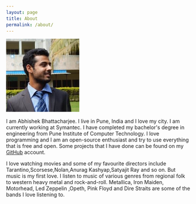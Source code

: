 ```yaml
---
layout: page
title: About
permalink: /about/
---
```

![Profile Pic](https://raw.githubusercontent.com/abhi11/abhi11.github.io/master/_img/profile.jpg)

I am Abhishek Bhattacharjee. I live in Pune, India and I love my city. I am currently working at Symantec. I have completed my bachelor's degree in engineering from Pune Institute of Computer Technology. I love programming and I am an open-source enthusiast and try to use everything that is free and open. Some projects that I have done can be found on my [GitHub](https://github.com/abhi11) account.

I love watching movies and some of my favourite directors include Tarantino,Scorsese,Nolan,Anurag Kashyap,Satyajit Ray and so on. But music is my first love. I listen to music of various genres from regional folk to western heavy metal and rock-and-roll. Metallica, Iron Maiden, Motorhead, Led Zeppelin ,Opeth, Pink Floyd and Dire Straits are some of the bands I love listening to.
